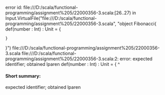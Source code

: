 error id: file:///D:/scala/functional-programming/assignment%205/22000356-3.scala:[26..27) in Input.VirtualFile("file:///D:/scala/functional-programming/assignment%205/22000356-3.scala", "object Fibonacci{
    def(number : Int) : Unit = {
        
    }
}")
file:///D:/scala/functional-programming/assignment%205/22000356-3.scala
file:///D:/scala/functional-programming/assignment%205/22000356-3.scala:2: error: expected identifier; obtained lparen
    def(number : Int) : Unit = {
       ^
#### Short summary: 

expected identifier; obtained lparen
